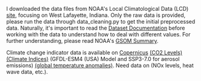 I downloaded the data files from NOAA's Local Climatological Data (LCD) [site](https://www.ncei.noaa.gov/cdo-web/datatools/lcd), focusing on West Lafayette, Indiana. Only the raw data is provided, please run the data through data_cleaning.py to get the initial preprocessed data. Naturally, it's important to read the [Dataset Documentation](https://www.ncei.noaa.gov/pub/data/cdo/documentation/LCD_documentation.pdf) before working with the data to understand how to deal with different values. For further understanding, please read NOAA's [GSOM Summary](https://www.ncei.noaa.gov/pub/data/cdo/documentation/GSOM_documentation.pdf).

Climate change indicator data is available on [Copernicus](https://cds.climate.copernicus.eu/cdsapp#!/search?type=dataset) [(CO2 Levels)](https://cds.climate.copernicus.eu/cdsapp#!/dataset/satellite-carbon-dioxide?tab=overview) [(Climate Indices)](https://cds.climate.copernicus.eu/cdsapp#!/dataset/sis-extreme-indices-cmip6?tab=overview) (GFDL-ESM4 (USA) Model and SSP3-7.0 for aerosol emissions) [(global temperature anomalies)](https://cds.climate.copernicus.eu/cdsapp#!/dataset/seasonal-postprocessed-single-levels?tab=overview). Need data on (NOx levels, heat wave data, etc.).
